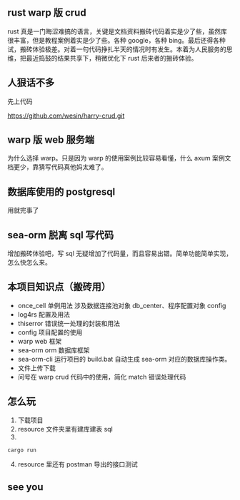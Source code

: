 ## rust warp 版 crud

rust 真是一门晦涩难搞的语言，关键是文档资料搬砖代码着实是少了些，虽然库很丰富，但是教程案例着实是少了些。各种 google，各种 bing。最后还得各种试，搬砖体验极差。对着一句代码挣扎半天的情况时有发生。本着为人民服务的思维，把最近捣鼓的结果共享下，稍微优化下 rust 后来者的搬砖体验。

## 人狠话不多

先上代码

https://github.com/wesin/harry-crud.git

## warp 版 web 服务端

为什么选择 warp。只是因为 warp 的使用案例比较容易看懂，什么 axum 案例文档更少，靠猜写代码真他妈太难了。

## 数据库使用的 postgresql

用就完事了

## sea-orm 脱离 sql 写代码

增加搬砖体验吧，写 sql 无疑增加了代码量，而且容易出错。简单功能简单实现，怎么快怎么来。

## 本项目知识点（搬砖用）

- once_cell 单例用法 涉及数据连接池对象 db_center、程序配置对象 config
- log4rs 配置及用法
- thiserror 错误统一处理的封装和用法
- config 项目配置的使用
- warp web 框架
- sea-orm orm 数据库框架
- sea-orm-cli 运行项目的 build.bat 自动生成 sea-orm 对应的数据库操作类。
- 文件上传下载
- 问号在 warp crud 代码中的使用，简化 match 错误处理代码

## 怎么玩

1. 下载项目
2. resource 文件夹里有建库建表 sql
3.

```
cargo run
```

4. resource 里还有 postman 导出的接口测试

## see you
